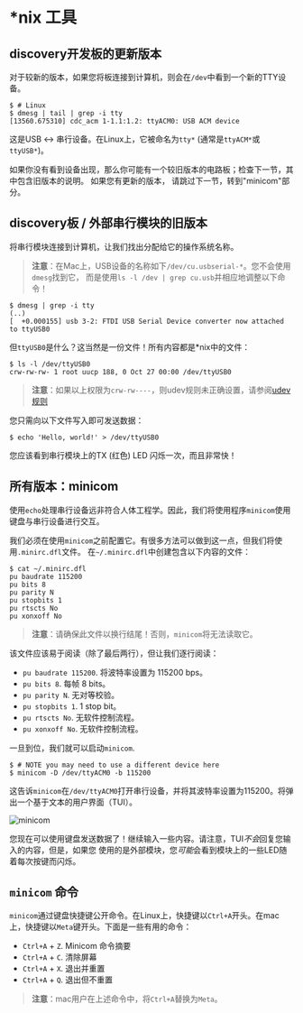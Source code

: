 # \*nix 工具

## discovery开发板的更新版本

对于较新的版本，如果您将板连接到计算机，则会在`/dev`中看到一个新的TTY设备。

``` console
$ # Linux
$ dmesg | tail | grep -i tty
[13560.675310] cdc_acm 1-1.1:1.2: ttyACM0: USB ACM device
```

这是USB <-> 串行设备。在Linux上，它被命名为`tty*` (通常是`ttyACM*`或`ttyUSB*`)。

如果你没有看到设备出现，那么你可能有一个较旧版本的电路板；检查下一节，其中包含旧版本的说明。
如果您有更新的版本， 请跳过下一节，转到"minicom"部分。

## discovery板 / 外部串行模块的旧版本

将串行模块连接到计算机，让我们找出分配给它的操作系统名称。

> **注意**：在Mac上，USB设备的名称如下`/dev/cu.usbserial-*`。您不会使用`dmesg`找到它，
> 而是使用`ls -l /dev | grep cu.usb`并相应地调整以下命令！

``` console
$ dmesg | grep -i tty
(..)
[  +0.000155] usb 3-2: FTDI USB Serial Device converter now attached to ttyUSB0
```

但`ttyUSB0`是什么？这当然是一份文件！所有内容都是\*nix中的文件：

``` console
$ ls -l /dev/ttyUSB0
crw-rw-rw- 1 root uucp 188, 0 Oct 27 00:00 /dev/ttyUSB0
```

> **注意**：如果以上权限为`crw-rw----`，则udev规则未正确设置，请参阅[udev规则](../03-setup/linux.html#udev-rules)

您只需向以下文件写入即可发送数据：

``` console
$ echo 'Hello, world!' > /dev/ttyUSB0
```

您应该看到串行模块上的TX (红色) LED 闪烁一次，而且非常快！

## 所有版本：minicom

使用`echo`处理串行设备远非符合人体工程学。因此，我们将使用程序`minicom`使用键盘与串行设备进行交互。

我们必须在使用`minicom`之前配置它。有很多方法可以做到这一点，但我们将使用`.minirc.dfl`文件。
在`~/.minirc.dfl`中创建包含以下内容的文件：

``` console
$ cat ~/.minirc.dfl
pu baudrate 115200
pu bits 8
pu parity N
pu stopbits 1
pu rtscts No
pu xonxoff No
```

> **注意**：请确保此文件以换行结尾！否则，`minicom`将无法读取它。

该文件应该易于阅读（除了最后两行），但让我们逐行阅读：

- `pu baudrate 115200`. 将波特率设置为 115200 bps。
- `pu bits 8`. 每帧 8 bits。
- `pu parity N`. 无对等校验。
- `pu stopbits 1`. 1 stop bit。
- `pu rtscts No`. 无软件控制流程。
- `pu xonxoff No`. 无软件控制流程。

一旦到位，我们就可以启动`minicom`.

``` console
$ # NOTE you may need to use a different device here
$ minicom -D /dev/ttyACM0 -b 115200
```

这告诉`minicom`在`/dev/ttyACM0`打开串行设备，并将其波特率设置为115200。将弹出一个基于文本的用户界面（TUI）。

<p>
<img title="minicom" src="../assets/minicom.png">
</p>

您现在可以使用键盘发送数据了！继续输入一些内容。请注意，TUI*不会*回复您输入的内容，但是，如果您
使用的是外部模块，您*可能*会看到模块上的一些LED随着每次按键而闪烁。

## `minicom` 命令

`minicom`通过键盘快捷键公开命令。在Linux上，快捷键以`Ctrl+A`开头。在mac上，快捷键以`Meta`键开头。下面是一些有用的命令：

- `Ctrl+A` + `Z`. Minicom 命令摘要
- `Ctrl+A` + `C`. 清除屏幕
- `Ctrl+A` + `X`. 退出并重置
- `Ctrl+A` + `Q`. 退出但不重置

> **注意**：mac用户在上述命令中，将`Ctrl+A`替换为`Meta`。
